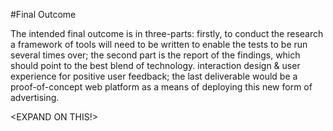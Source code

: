 <section>

#Final Outcome

The intended final outcome is in three-parts: firstly, to conduct the research a framework of tools will need to be written to enable the tests to be run several times over; the second part is the report of the findings, which should point to the best blend of technology. interaction design & user experience for  positive user feedback; the last deliverable would be a proof-of-concept web platform as a means of deploying this new form of advertising.

<EXPAND ON THIS!>

</section>
